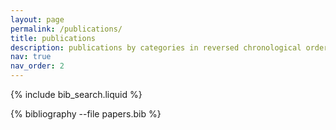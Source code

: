 ```yaml
---
layout: page
permalink: /publications/
title: publications
description: publications by categories in reversed chronological order
nav: true
nav_order: 2
---
```


<!-- _pages/publications.md -->

<!-- Bibsearch Feature -->

{% include bib_search.liquid %}

<div class="publications">

{% bibliography --file papers.bib %}

</div>
